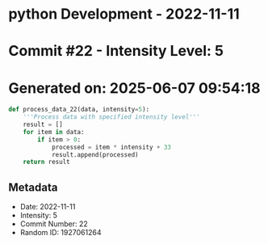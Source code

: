 ﻿# python Development - 2022-11-11
# Commit #22 - Intensity Level: 5
# Generated on: 2025-06-07 09:54:18
```python
def process_data_22(data, intensity=5):
    '''Process data with specified intensity level'''
    result = []
    for item in data:
        if item > 0:
            processed = item * intensity + 33
            result.append(processed)
    return result
```
## Metadata
- Date: 2022-11-11
- Intensity: 5
- Commit Number: 22
- Random ID: 1927061264
